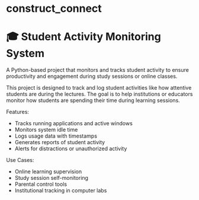 # construct_connect
# 🎓 Student Activity Monitoring System

A Python-based project that monitors and tracks student activity to ensure productivity and engagement during study sessions or online classes.


This project is designed to track and log student activities like how attentive students are during the lectures. The goal is to help institutions or educators monitor how students are spending their time  during learning sessions.

Features:

- Tracks running applications and active windows
- Monitors system idle time
- Logs usage data with timestamps
- Generates reports of student activity
- Alerts for distractions or unauthorized activity



 Use Cases:

- Online learning supervision
- Study session self-monitoring
- Parental control tools
- Institutional tracking in computer labs

